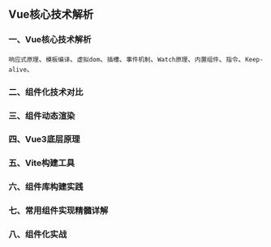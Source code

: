 ## Vue核心技术解析

### 一、Vue核心技术解析
  `响应式原理`、`模板编译`、`虚拟dom`、`插槽`、`事件机制`、`Watch原理`、`内置组件`、`指令`、`Keep-alive`、
### 二、组件化技术对比
### 三、组件动态渲染
### 四、Vue3底层原理
### 五、Vite构建工具
### 六、组件库构建实践
### 七、常用组件实现精髓详解
### 八、组件化实战
